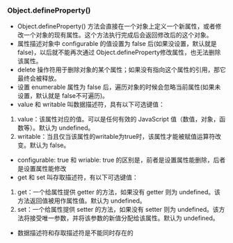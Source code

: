 ### Object.defineProperty()
- Object.defineProperty() 方法会直接在一个对象上定义一个新属性，或者修改一个对象的现有属性。这个方法执行完成后会返回修改后的这个对象。
- 属性描述对象中 configurable 的值设置为 false 后(如果没设置，默认就是 false)，以后就不能再次通过 Object.defineProperty修改属性，也无法删除该属性。
- delete 操作符用于删除对象的某个属性；如果没有指向这个属性的引用，那它最终会被释放。
- 设置 enumerable 属性为 false 后，遍历对象的时候会忽略当前属性(如果未设置，默认就是 false不可遍历)。
- value 和 writable 叫数据描述符，具有以下可选键值：
1. value：该属性对应的值。可以是任何有效的 JavaScript 值（数值，对象，函数等）。默认为 undefined。
2. writable：当且仅当该属性的writable为true时，该属性才能被赋值运算符改变。默认为 false。
- configurable: true 和 wriable: true 的区别是，前者是设置属性能删除，后者是设置属性能修改
- get 和 set 叫存取描述符，有以下可选键值：
1. get：一个给属性提供 getter 的方法，如果没有 getter 则为 undefined。该方法返回值被用作属性值。默认为 undefined。
2. set：一个给属性提供 setter 的方法，如果没有 setter 则为 undefined。该方法将接受唯一参数，并将该参数的新值分配给该属性。默认为 undefined。
- 数据描述符和存取描述符是不能同时存在的
